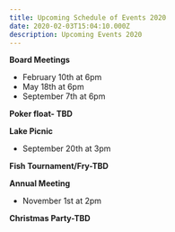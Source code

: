 ```yaml
---
title: Upcoming Schedule of Events 2020
date: 2020-02-03T15:04:10.000Z
description: Upcoming Events 2020
---
```

**Board Meetings**

* February 10th at 6pm
* May 18th at 6pm
* September 7th at 6pm

**Poker float- TBD**

**Lake Picnic** 

* September 20th at 3pm

**Fish Tournament/Fry-TBD**

**Annual Meeting**

* November 1st at 2pm

**Christmas Party-TBD**
